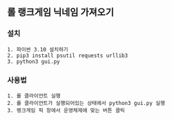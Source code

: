 ## 롤 랭크게임 닉네임 가져오기

### 설치

```
1. 파이썬 3.10 설치하기
2. pip3 install psutil requests urllib3
3. python3 gui.py
```

### 사용법

```
1. 롤 클라이언트 실행
2. 롤 클라이언트가 실행되어있는 상태에서 python3 gui.py 실행
3. 랭크게임 픽 창에서 운영체제에 맞는 버튼 클릭
```
